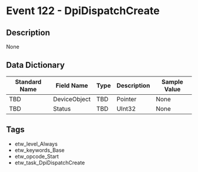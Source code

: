 # Event 122 - DpiDispatchCreate

## Description
None

## Data Dictionary
|Standard Name|Field Name|Type|Description|Sample Value|
|---|---|---|---|---|
|TBD|DeviceObject|TBD|Pointer|None|None|
|TBD|Status|TBD|UInt32|None|None|

## Tags
* etw_level_Always
* etw_keywords_Base
* etw_opcode_Start
* etw_task_DpiDispatchCreate